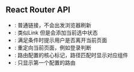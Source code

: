 ## React Router API
+ <Link/>: 普通链接，不会出发浏览器刷新
+ <NavLink/>: 类似Link 但是会添加当前选中状态
+ <Prompt/>: 满足条件时提示用户是否离开当前页面
+ <Redirect/>: 重定向当前页面，例如登录判断
+ <Route/>: 路由配置的核心标记，路径匹配时显示对应组件
+ <Switch/>: 只显示第一个配置的路由